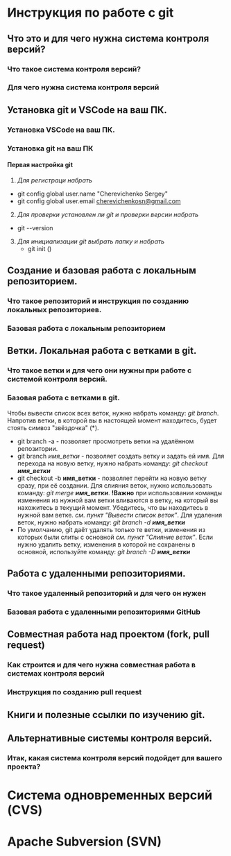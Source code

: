 # Инструкция по работе с git

## Что это и для чего нужна система контроля версий?

### Что такое система контроля версий?

### Для чего нужна система контроля версий

## Установка git и VSCode на ваш ПК.

### Установка VSCode на ваш ПК.

### Установка git на ваш ПК

#### Первая настройка git

1.  *Для регистраци  набрать*
   - git config ­­global user.name "Cherevichenko Sergey" 
   - git config ­­global user.email cherevichenkosn@gmail.com
 2. *Для проверки установлен ли git и проверки версии набрать*
   - git --version
 3. *Для инициализации git выбрать папку и набрать*
    - git init ()  

## Создание и базовая работа с локальным репозиторием.

### Что такое репозиторий и инструкция по созданию локальных репозиториев.

### Базовая работа с локальным репозиторием

## Ветки. Локальная работа с ветками в git.

### Что такое ветки и для чего они нужны при работе с системой контроля версий.

### Базовая работа с ветками в git.
Чтобы вывести список всех веток, нужно набрать команду: *git branch*.
Напротив ветки, в которой вы в настоящей момент находитесь, будет стоять симвоз "звёздочка" (*).
* git branch -a - позволяет просмотреть ветки на удалённом репозитории.
* git branch _имя_ветки_ - позволяет создать ветку и задать ей имя.
Для перехода на новую ветку, нужно набрать команду: *git checkout __имя_ветки__*
* git checkout -b __имя_ветки__ - позволяет перейти на новую ветку сразу, при её создании.
Для слияния веток, нужно использовать команду: *git merge __имя_ветки__*.
**\!Важно** при использовании команды изменения из нужной вам ветки вливаются в ветку, на который вы нахожитесь в текущий момент. Убедитесь, что вы находитесь в нужной вам ветке. *см. пункт "Вывести список веток"*.
Для удаления веток, нужно набрать команду: *git branch -d __имя_ветки__*
* По умолчанию, git даёт удалять только те ветки, изменения из которых были слиты с основной *см. пункт "Слияние веток"*. Если нужно удалить ветку, изменения в которой не сохранены в основной, используйте команду: *git branch -D __имя_ветки__*
## Работа с удаленными репозиториями.

### Что такое удаленный репозиторий и для чего он нужен

### Базовая работа с удаленными репозиториями GitHub

## Совместная работа над проектом (fork, pull request)

### Как строится и для чего нужна совместная работа в системах контроля версий

### Инструкция по созданию pull request

## Книги и полезные ссылки по изучению git.

## Альтернативные системы контроля версий.

### Итак, какая система контроля версий подойдет для вашего проекта?

# Система одновременных версий (CVS)

# Apache Subversion (SVN)

